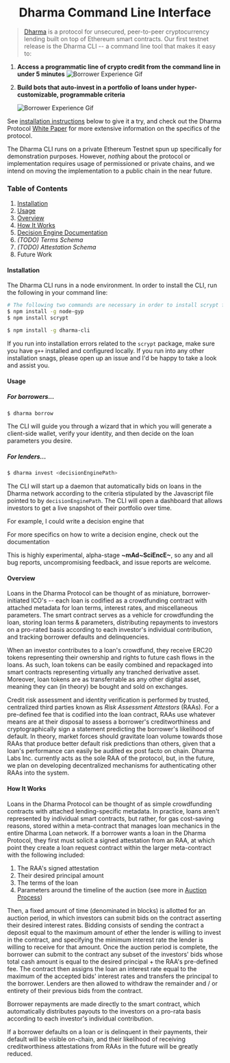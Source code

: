 # <center>Dharma Command Line Interface</center>
> [Dharma](https://dharma.io) is a protocol for unsecured, peer-to-peer cryptocurrency lending built on top of Ethereum smart contracts.  Our first testnet release is the Dharma CLI -- a command line tool that makes it easy to:
1. **Access a programmatic line of crypto credit from the command line in under 5 minutes**
![Borrower Experience Gif](https://s3-us-west-2.amazonaws.com/dharma-cli-gifs/BorrowerCLIFast.gif)

2. **Build bots that auto-invest in a portfolio of loans under hyper-customizable, programmable criteria**

    ![Borrower Experience Gif](https://s3-us-west-2.amazonaws.com/dharma-cli-gifs/InvestorCLIFast.gif)


See [installation instructions](#installation) below to give it a try, and check out the Dharma Protocol [White Paper](https://dharma.io/whitepaper) for more extensive information on the specifics of the protocol.  

The Dharma CLI runs on a private Ethereum Testnet spun up specifically for demonstration purposes.  However, _nothing_ about the protocol or implementation requires usage of permissioned or private chains, and we intend on moving the implementation to a public chain in the near future.  

### Table of Contents
1. [Installation](#installation)
2. [Usage](#usage)
2. [Overview](#overview)
3. [How It Works](#how-it-works)
4. [Decision Engine Documentation](#decision-engine)
5. _(TODO) Terms Schema_
6. _(TODO) Attestation Schema_
5. Future Work


#### Installation
The Dharma CLI runs in a node environment.  In order to install the CLI, run the following in your command line:
```bash
# The following two commands are necessary in order to install scrypt for the first time
$ npm install -g node-gyp
$ npm install scrypt

$ npm install -g dharma-cli
```

If you run into installation errors related to the `scrypt` package, make sure you have `g++` installed and configured locally.  If you run into any other installation snags, please open up an issue and I'd be happy to take a look and assist you.

#### Usage

##### For borrowers...
```bash
$ dharma borrow
```

The CLI will guide you through a wizard that in which you will generate a client-side wallet, verify your identity, and then decide on the loan parameters you desire.

##### For lenders...
```bash
$ dharma invest <decisionEnginePath>
```

The CLI will start up a daemon that automatically bids on loans in the Dharma network according to the criteria stipulated by the Javascript file pointed to by `decisionEnginePath`.  The CLI will open a dashboard that allows investors to get a live snapshot of their portfolio over time.

For example, I could write a decision engine that

For more specifics on how to write a decision engine, check out the documentation

This is highly experimental, alpha-stage **~mAd~SciEncE~**, so any and all bug reports, uncompromising feedback, and issue reports are welcome.   

#### Overview
Loans in the Dharma Protocol can be thought of as miniature, borrower-initiated ICO's -- each loan is codified as a crowdfunding contract with attached metadata for loan terms, interest rates, and miscellaneous parameters.  The smart contract serves as a vehicle for crowdfunding the loan, storing loan terms & parameters, distributing repayments to investors on a pro-rated basis according to each investor's individual contribution, and tracking borrower defaults and delinquencies.

When an investor contributes to a loan's crowdfund, they receive ERC20 tokens representing their ownership and rights to future cash flows in the loans.  As such, loan tokens can be easily combined and repackaged into smart contracts representing virtually any tranched derivative asset.  Moreover, loan tokens are as transferrable as any other digital asset, meaning they can (in theory) be bought and sold on exchanges.

Credit risk assessment and identity verification is performed by trusted, centralized third parties known as _Risk Assessment Attestors_ (RAAs).  For a pre-defined fee that is codified into the loan contract, RAAs use whatever means are at their disposal to assess a borrower's creditworthiness and cryptographically sign a statement predicting the borrower's likelihood of default.  In theory, market forces should gravitate loan volume towards those RAAs that produce better default risk predictions than others, given that a loan's performance can easily be audited ex post facto on chain.  Dharma Labs Inc. currently acts as the sole RAA of the protocol, but, in the future, we plan on developing decentralized mechanisms for authenticating other RAAs into the system.


#### How It Works

Loans in the Dharma Protocol can be thought of as simple crowdfunding contracts with attached lending-specific metadata.  In practice, loans aren't represented by individual smart contracts, but rather, for gas cost-saving reasons, stored within a meta-contract that manages loan mechanics in the entire Dharma Loan network.  If a borrower wants a loan in the Dharma Protocol, they first must solicit a signed attestation from an RAA, at which point they create a loan request contract within the larger meta-contract with the following included:
1. The RAA's signed attestation
2. Their desired principal amount
3. The terms of the loan
4. Parameters around the timeline of the auction (see more in [Auction Process](#auction-process))

Then, a fixed amount of time (denominated in blocks) is allotted for an auction period, in which investors can submit bids on the contract asserting their desired interest rates.  Bidding consists of sending the contract a deposit equal to the maximum amount of ether the lender is willing to invest in the contract, and specifying the minimum interest rate the lender is willing to receive for that amount. Once the auction period is complete, the borrower can submit to the contract any subset of the investors' bids whose total cash amount is equal to the desired principal + the RAA's pre-defined fee. The contract then assigns the loan an interest rate equal to the maximum of the accepted bids' interest rates and transfers the principal to the borrower.  Lenders are then allowed to withdraw the remainder and / or entirety of their previous bids from the contract.

Borrower repayments are made directly to the smart contract, which automatically distributes payouts to the investors on a pro-rata basis according to each investor's individual contribution.

If a borrower defaults on a loan or is delinquent in their payments, their default will be visible on-chain, and their likelihood of receiving creditworthiness attestations from RAAs in the future will be greatly reduced.    
